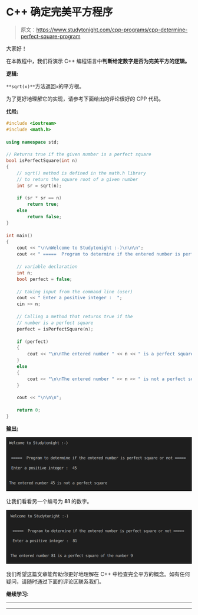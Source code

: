 # C++ 确定完美平方程序

> 原文：<https://www.studytonight.com/cpp-programs/cpp-determine-perfect-square-program>

大家好！

在本教程中，我们将演示 C++ 编程语言中**判断给定数字是否为完美平方的逻辑。**

**逻辑:**

`**sqrt(x)**`方法返回`x`的平方根。

为了更好地理解它的实现，请参考下面给出的评论很好的 CPP 代码。

<u>**代号:**</u>

```cpp
#include <iostream>
#include <math.h>

using namespace std;

// Returns true if the given number is a perfect square
bool isPerfectSquare(int n)
{
    // sqrt() method is defined in the math.h library 
    // to return the square root of a given number
    int sr = sqrt(n); 

    if (sr * sr == n)
        return true;
    else
        return false;
}

int main()
{
    cout << "\n\nWelcome to Studytonight :-)\n\n\n";
    cout << " =====  Program to determine if the entered number is perfect square or not ===== \n\n";

    // variable declaration
    int n;
    bool perfect = false;

    // taking input from the command line (user)
    cout << " Enter a positive integer :  ";
    cin >> n;

    // Calling a method that returns true if the 
    // number is a perfect square
    perfect = isPerfectSquare(n);

    if (perfect)
    {
        cout << "\n\nThe entered number " << n << " is a perfect square of the number " << sqrt(n);
    }
    else
    {
        cout << "\n\nThe entered number " << n << " is not a perfect square";
    }

    cout << "\n\n\n";

    return 0;
}
```

<u>**输出:**</u>

![C++ perfect square program output](img/19dad1259d6135def91550297129d1bc.png)

让我们看看另一个编号为 **81** 的数字。

![C++ perfect square 2](img/ad6b2d57251d2bfba3f159e776924df8.png)

我们希望这篇文章能帮助你更好地理解在 C++ 中检查完全平方的概念。如有任何疑问，请随时通过下面的评论区联系我们。

**继续学习:**

* * *

* * *